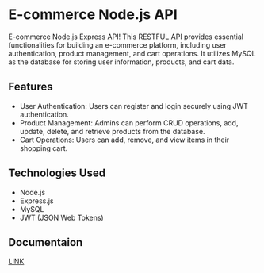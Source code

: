 # E-commerce Node.js API

E-commerce Node.js Express API! This RESTFUL API provides essential functionalities for building an e-commerce platform, including user authentication, product management, and cart operations. It utilizes MySQL as the database for storing user information, products, and cart data.

## Features

- User Authentication: Users can register and login securely using JWT authentication.
- Product Management: Admins can perform CRUD operations, add, update, delete, and retrieve products from the database.
- Cart Operations: Users can add, remove, and view items in their shopping cart.

## Technologies Used

- Node.js
- Express.js
- MySQL
- JWT (JSON Web Tokens)

## Documentaion

[LINK](https://documenter.getpostman.com/view/34470665/2sA3JKc2DX)
